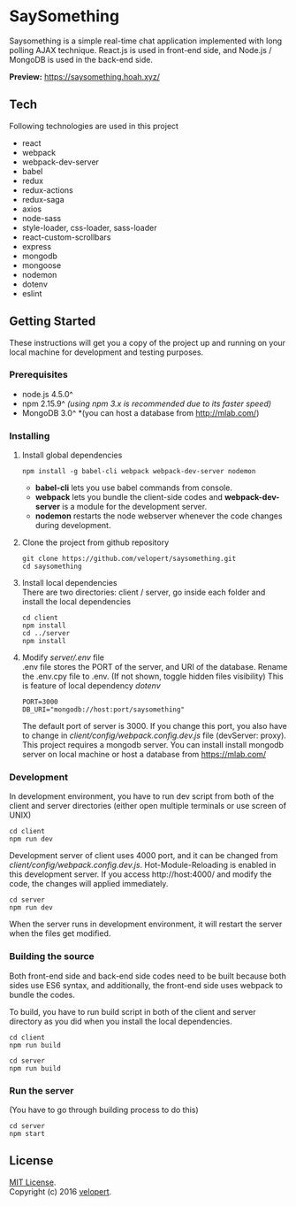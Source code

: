 # SaySomething

Saysomething is a simple real-time chat application implemented with long polling AJAX technique. React.js is used in front-end side, and Node.js / MongoDB is used in the back-end side.

**Preview:** https://saysomething.hoah.xyz/

## Tech
Following technologies are used in this project
- react
- webpack
- webpack-dev-server
- babel
- redux
- redux-actions
- redux-saga
- axios
- node-sass
- style-loader, css-loader, sass-loader
- react-custom-scrollbars
- express
- mongodb
- mongoose
- nodemon
- dotenv
- eslint

## Getting Started
These instructions will get you a copy of the project up and running on your local machine for development and testing purposes.

### Prerequisites
- node.js 4.5.0^
- npm 2.15.9^ *(using npm 3.x is recommended due to its faster speed)*
- MongoDB 3.0^ *(you can host a database from http://mlab.com/)

### Installing
1. Install global dependencies
    ```
    npm install -g babel-cli webpack webpack-dev-server nodemon
    ```
    - **babel-cli** lets you use babel commands from console.
    - **webpack** lets you bundle the client-side codes and **webpack-dev-server** is a module for the development server.
    - **nodemon** restarts the node webserver whenever the code changes during development.

2. Clone the project from github repository
    ```
    git clone https://github.com/velopert/saysomething.git
    cd saysomething
    ```
3. Install local dependencies  
   There are two directories: client / server, go inside each folder and install the local dependencies  
    ```
    cd client
    npm install
    cd ../server
    npm install
    ```
4. Modify *server/.env* file  
    .env file stores the PORT of the server, and URI of the database. Rename the .env.cpy file to .env. (If not shown, toggle hidden files visibility) This is feature of local dependency *dotenv*
    ```
    PORT=3000
    DB_URI="mongodb://host:port/saysomething"
    ```
    The default port of server is 3000. If you change this port, you also have to change in *client/config/webpack.config.dev.js* file (devServer: proxy).
    This project requires a mongodb server. You can install install mongodb server on local machine or host a database from https://mlab.com/
    
### Development
In development environment, you have to run dev script from both of the client and server directories (either open multiple terminals or use screen of UNIX)
```
cd client
npm run dev
```
Development server of client uses 4000 port, and it can be changed from *client/config/webpack.config.dev.js*. Hot-Module-Reloading is enabled in this development server. If you access http://host:4000/ and modify the code, the changes will applied immediately.
```
cd server
npm run dev
```
When the server runs in development environment, it will restart the server when the files get modified.

### Building the source
Both front-end side and back-end side codes need to be built because both sides use ES6 syntax, and additionally, the front-end side uses webpack to bundle the codes.  

To build, you have to run build script in both of the client and server directory as you did when you install the local dependencies.
```
cd client
npm run build
```
```
cd server
npm run build
```

### Run the server
(You have to go through building process to do this)
```
cd server
npm start
```
## License
[MIT License](http://opensource.org/licenses/MIT).  
Copyright (c) 2016 [velopert](https://www.velopert.com/).
